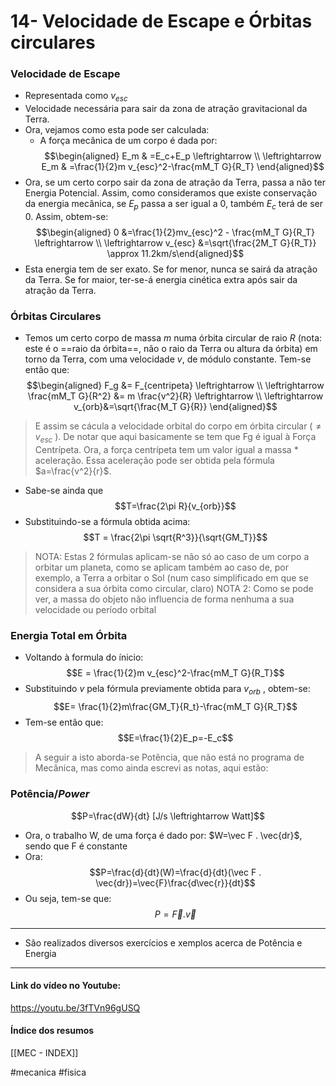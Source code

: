 # 14- Velocidade de Escape e Órbitas circulares
### Velocidade de Escape
- Representada como $v_{esc}$
- Velocidade necessária para sair da zona de atração gravitacional da Terra.
-  Ora, vejamos como esta pode ser calculada:
    - A força mecânica de um corpo é dada por:
$$\begin{aligned}
E_m & =E_c+E_p \leftrightarrow \\
\leftrightarrow E_m & =\frac{1}{2}m v_{esc}^2-\frac{mM_T G}{R_T}
\end{aligned}$$
- Ora, se um certo corpo sair da zona de atração da Terra, passa a não ter Energia Potencial. Assim, como consideramos que existe conservação da energia mecânica, se $E_p$ passa a ser igual a 0, também $E_c$ terá de ser 0. Assim, obtem-se:
$$\begin{aligned}
0 &=\frac{1}{2}mv_{esc}^2 - \frac{mM_T G}{R_T} \leftrightarrow \\
\leftrightarrow v_{esc} &=\sqrt{\frac{2M_T G}{R_T}} \approx 11.2km/s\end{aligned}$$
- Esta energia tem de ser exato. Se for menor, nunca se sairá da atração da Terra. Se for maior, ter-se-á energia cinética extra após sair da atração da Terra.

### Órbitas Circulares
- Temos um certo corpo de massa $m$ numa órbita circular de raio $R$ (nota: este é o ==raio da órbita==, não o raio da Terra ou altura da órbita) em torno da Terra, com uma velocidade $v$, de módulo constante. Tem-se então que:
$$\begin{aligned}
F_g &= F_{centripeta} \leftrightarrow \\
\leftrightarrow \frac{mM_T G}{R^2} &= m \frac{v^2}{R} \leftrightarrow \\
\leftrightarrow v_{orb}&=\sqrt{\frac{M_T G}{R}}
\end{aligned}$$
> E assim se cácula a velocidade orbital do corpo em órbita circular ($\neq v_{esc}$ ). De notar que aqui basicamente se tem que Fg é igual à Força Centrípeta. Ora, a força centrípeta tem um valor igual a massa * aceleração. Essa aceleração pode ser obtida pela fórmula $a=\frac{v^2}{r}$.

- Sabe-se ainda que 
$$T=\frac{2\pi R}{v_{orb}}$$
- Substituindo-se a fórmula obtida acima:
$$T = \frac{2\pi \sqrt{R^3}}{\sqrt{GM_T}}$$
> NOTA: Estas 2 fórmulas aplicam-se não só ao caso de um corpo a orbitar um planeta, como se aplicam também ao caso de, por exemplo, a Terra a orbitar o Sol (num caso simplificado em que se considera a sua órbita como circular, claro)
> NOTA 2: Como se pode ver, a massa do objeto não influencia de forma nenhuma a sua velocidade ou período orbital

### Energia Total em Órbita

- Voltando à formula do ínicio:
$$E = \frac{1}{2}m v_{esc}^2-\frac{mM_T G}{R_T}$$
- Substituindo $v$ pela fórmula previamente obtida para $v_{orb}$ , obtem-se:
$$E= \frac{1}{2}m\frac{GM_T}{R_t}-\frac{mM_T G}{R_T}$$
- Tem-se então que:
$$E=\frac{1}{2}E_p=-E_c$$
> A seguir a isto aborda-se Potência, que não está no programa de Mecânica, mas como ainda escrevi as notas, aqui estão:
### Potência/*Power*
$$P=\frac{dW}{dt} [J/s \leftrightarrow Watt]$$
- Ora, o trabalho W, de uma força é dado por: $W=\vec F . \vec{dr}$, sendo que F é constante
- Ora:
$$P=\frac{d}{dt}(W)=\frac{d}{dt}(\vec F . \vec{dr})=\vec{F}\frac{d\vec{r}}{dt}$$
- Ou seja, tem-se que:
$$P= \vec{F} . \vec{v}$$

---
- São realizados diversos exercícios e xemplos acerca de Potência e Energia
---


#### Link do vídeo no Youtube:
https://youtu.be/3fTVn96gUSQ

#### Índice dos resumos
[[MEC - INDEX]]

#mecanica #fisica